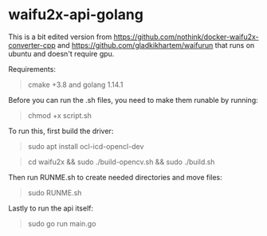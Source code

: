 # waifu2x-api-golang
This is a bit edited version from https://github.com/nothink/docker-waifu2x-converter-cpp and https://github.com/gladkikhartem/waifurun that runs on ubuntu and doesn't require gpu.

Requirements:

> cmake +3.8 and 
> golang 1.14.1

Before you can run the .sh files, you need to make them runable by running:

> chmod +x script.sh

To run this, first build the driver:

> sudo apt install ocl-icd-opencl-dev

> cd waifu2x && sudo ./build-opencv.sh && sudo ./build.sh

Then run RUNME.sh to create needed directories and move files:
> sudo RUNME.sh

Lastly to run the api itself:

> sudo go run main.go
